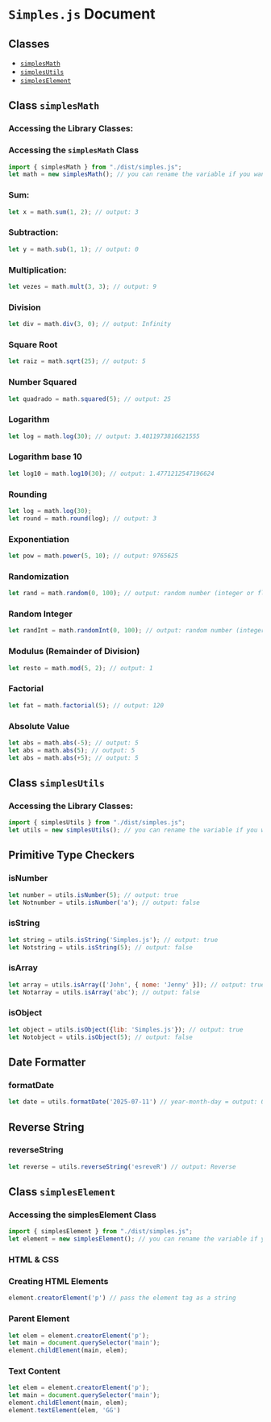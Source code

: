 # ``Simples.js`` Document

## Classes

* [``simplesMath``](#class-simplesmath)
* [``simplesUtils``](#class-simplesutils)
* [``simplesElement``](#class-simpleselement)

## Class ``simplesMath``

### Accessing the Library Classes:

### Accessing the ``simplesMath`` Class
```javascript
import { simplesMath } from "./dist/simples.js";
let math = new simplesMath(); // you can rename the variable if you want
```

### Sum:

```javascript
let x = math.sum(1, 2); // output: 3
```

### Subtraction:

```javascript
let y = math.sub(1, 1); // output: 0
```

### Multiplication:

```javascript
let vezes = math.mult(3, 3); // output: 9
```

### Division
```javascript
let div = math.div(3, 0); // output: Infinity
```

### Square Root
```javascript
let raiz = math.sqrt(25); // output: 5
```

### Number Squared
```javascript
let quadrado = math.squared(5); // output: 25
```

### Logarithm
```javascript
let log = math.log(30); // output: 3.4011973816621555
```

### Logarithm base 10
```javascript
let log10 = math.log10(30); // output: 1.4771212547196624
```

### Rounding
```javascript
let log = math.log(30);
let round = math.round(log); // output: 3
```

### Exponentiation
```javascript
let pow = math.power(5, 10); // output: 9765625
```

### Randomization
```javascript
let rand = math.random(0, 100); // output: random number (integer or float)
```

### Random Integer
```javascript
let randInt = math.randomInt(0, 100); // output: random number (integer)
```

### Modulus (Remainder of Division)
```javascript
let resto = math.mod(5, 2); // output: 1
```

### Factorial
```javascript
let fat = math.factorial(5); // output: 120
```

### Absolute Value
```javascript
let abs = math.abs(-5); // output: 5
let abs = math.abs(5); // output: 5
let abs = math.abs(+5); // output: 5
```

## Class ``simplesUtils``

### Accessing the Library Classes:
```javascript
import { simplesUtils } from "./dist/simples.js";
let utils = new simplesUtils(); // you can rename the variable if you want
```

## Primitive Type Checkers

### isNumber
```javascript
let number = utils.isNumber(5); // output: true
let Notnumber = utils.isNumber('a'); // output: false
```

### isString
```javascript
let string = utils.isString('Simples.js'); // output: true
let Notstring = utils.isString(5); // output: false
```

### isArray
```javascript
let array = utils.isArray(['John', { nome: 'Jenny' }]); // output: true
let Notarray = utils.isArray('abc'); // output: false
```

### isObject
```javascript
let object = utils.isObject({lib: 'Simples.js'}); // output: true
let Notobject = utils.isObject(5); // output: false
```

## Date Formatter

### formatDate
```javascript
let date = utils.formatDate('2025-07-11') // year-month-day = output: 07/11/2025
```

## Reverse String

### reverseString
```javascript
let reverse = utils.reverseString('esreveR') // output: Reverse
```

## Class ``simplesElement``

### Accessing the simplesElement Class
```javascript
import { simplesElement } from "./dist/simples.js";
let element = new simplesElement(); // you can rename the variable if you want
```

### HTML & CSS

### Creating HTML Elements
```javascript
element.creatorElement('p') // pass the element tag as a string
```

### Parent Element
```javascript
let elem = element.creatorElement('p');
let main = document.querySelector('main');
element.childElement(main, elem);
```

### Text Content
```javascript
let elem = element.creatorElement('p');
let main = document.querySelector('main');
element.childElement(main, elem);
element.textElement(elem, 'GG')
```